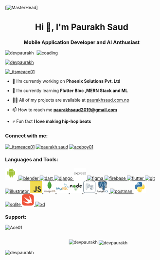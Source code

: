 [![MasterHead](https://miro.medium.com/v2/resize:fit:3200/1*vkfI4nFNheC5v0p7wzDtGg.gif)]
<h1 align="center">Hi 👋, I'm Paurakh Saud</h1>
<h3 align="center">Mobile Application Developer and AI Anthusiast</h3>
<image align="right" alt="coading", width="400" src="https://media.licdn.com/dms/image/v2/C5612AQGvwJW8k43zdA/article-inline_image-shrink_1500_2232/article-inline_image-shrink_1500_2232/0/1636176827432?e=1730937600&v=beta&t=JtxzQeBN2OFFjFzwfoXrNebdsCxHi053GjSPFOWZtYY"> </image>

<p align="left"> <img src="https://komarev.com/ghpvc/?username=devpaurakh&label=Profile%20views&color=0e75b6&style=flat" alt="devpaurakh" /> </p>

<p align="left"> <a href="https://github.com/ryo-ma/github-profile-trophy"><img src="https://github-profile-trophy.vercel.app/?username=devpaurakh" alt="devpaurakh" /></a> </p>

<p align="left"> <a href="https://twitter.com/_itsmeace01" target="blank"><img src="https://img.shields.io/twitter/follow/_itsmeace01?logo=twitter&style=for-the-badge" alt="_itsmeace01" /></a> </p>

- 🔭 I’m currently working on **Phoenix Solutions Pvt. Ltd**

- 🌱 I’m currently learning **Flutter Bloc ,MERN Stack and ML**

- 👨‍💻 All of my projects are available at [paurakhsaud.com.np](paurakhsaud.com.np)

- 📫 How to reach me **paurakhsaud2019@gmail.com**

- ⚡ Fun fact **I love making hip-hop beats**

<h3 align="left">Connect with me:</h3>
<p align="left">
<a href="https://twitter.com/_itsmeace01" target="blank"><img align="center" src="https://raw.githubusercontent.com/rahuldkjain/github-profile-readme-generator/master/src/images/icons/Social/twitter.svg" alt="_itsmeace01" height="30" width="40" /></a>
<a href="https://linkedin.com/in/paurakh saud" target="blank"><img align="center" src="https://raw.githubusercontent.com/rahuldkjain/github-profile-readme-generator/master/src/images/icons/Social/linked-in-alt.svg" alt="paurakh saud" height="30" width="40" /></a>
<a href="https://kaggle.com/aceboy01" target="blank"><img align="center" src="https://raw.githubusercontent.com/rahuldkjain/github-profile-readme-generator/master/src/images/icons/Social/kaggle.svg" alt="aceboy01" height="30" width="40" /></a>
</p>

<h3 align="left">Languages and Tools:</h3>
<p align="left"> <a href="https://developer.android.com" target="_blank" rel="noreferrer"> <img src="https://raw.githubusercontent.com/devicons/devicon/master/icons/android/android-original-wordmark.svg" alt="android" width="40" height="40"/> </a> <a href="https://www.blender.org/" target="_blank" rel="noreferrer"> <img src="https://download.blender.org/branding/community/blender_community_badge_white.svg" alt="blender" width="40" height="40"/> </a> <a href="https://dart.dev" target="_blank" rel="noreferrer"> <img src="https://www.vectorlogo.zone/logos/dartlang/dartlang-icon.svg" alt="dart" width="40" height="40"/> </a> <a href="https://www.djangoproject.com/" target="_blank" rel="noreferrer"> <img src="https://cdn.worldvectorlogo.com/logos/django.svg" alt="django" width="40" height="40"/> </a> <a href="https://expressjs.com" target="_blank" rel="noreferrer"> <img src="https://raw.githubusercontent.com/devicons/devicon/master/icons/express/express-original-wordmark.svg" alt="express" width="40" height="40"/> </a> <a href="https://www.figma.com/" target="_blank" rel="noreferrer"> <img src="https://www.vectorlogo.zone/logos/figma/figma-icon.svg" alt="figma" width="40" height="40"/> </a> <a href="https://firebase.google.com/" target="_blank" rel="noreferrer"> <img src="https://www.vectorlogo.zone/logos/firebase/firebase-icon.svg" alt="firebase" width="40" height="40"/> </a> <a href="https://flutter.dev" target="_blank" rel="noreferrer"> <img src="https://www.vectorlogo.zone/logos/flutterio/flutterio-icon.svg" alt="flutter" width="40" height="40"/> </a> <a href="https://git-scm.com/" target="_blank" rel="noreferrer"> <img src="https://www.vectorlogo.zone/logos/git-scm/git-scm-icon.svg" alt="git" width="40" height="40"/> </a> <a href="https://www.adobe.com/in/products/illustrator.html" target="_blank" rel="noreferrer"> <img src="https://www.vectorlogo.zone/logos/adobe_illustrator/adobe_illustrator-icon.svg" alt="illustrator" width="40" height="40"/> </a> <a href="https://developer.mozilla.org/en-US/docs/Web/JavaScript" target="_blank" rel="noreferrer"> <img src="https://raw.githubusercontent.com/devicons/devicon/master/icons/javascript/javascript-original.svg" alt="javascript" width="40" height="40"/> </a> <a href="https://www.mongodb.com/" target="_blank" rel="noreferrer"> <img src="https://raw.githubusercontent.com/devicons/devicon/master/icons/mongodb/mongodb-original-wordmark.svg" alt="mongodb" width="40" height="40"/> </a> <a href="https://www.mysql.com/" target="_blank" rel="noreferrer"> <img src="https://raw.githubusercontent.com/devicons/devicon/master/icons/mysql/mysql-original-wordmark.svg" alt="mysql" width="40" height="40"/> </a> <a href="https://nodejs.org" target="_blank" rel="noreferrer"> <img src="https://raw.githubusercontent.com/devicons/devicon/master/icons/nodejs/nodejs-original-wordmark.svg" alt="nodejs" width="40" height="40"/> </a> <a href="https://www.photoshop.com/en" target="_blank" rel="noreferrer"> <img src="https://raw.githubusercontent.com/devicons/devicon/master/icons/photoshop/photoshop-line.svg" alt="photoshop" width="40" height="40"/> </a> <a href="https://www.postgresql.org" target="_blank" rel="noreferrer"> <img src="https://raw.githubusercontent.com/devicons/devicon/master/icons/postgresql/postgresql-original-wordmark.svg" alt="postgresql" width="40" height="40"/> </a> <a href="https://postman.com" target="_blank" rel="noreferrer"> <img src="https://www.vectorlogo.zone/logos/getpostman/getpostman-icon.svg" alt="postman" width="40" height="40"/> </a> <a href="https://www.python.org" target="_blank" rel="noreferrer"> <img src="https://raw.githubusercontent.com/devicons/devicon/master/icons/python/python-original.svg" alt="python" width="40" height="40"/> </a> <a href="https://www.sqlite.org/" target="_blank" rel="noreferrer"> <img src="https://www.vectorlogo.zone/logos/sqlite/sqlite-icon.svg" alt="sqlite" width="40" height="40"/> </a> <a href="https://developer.apple.com/swift/" target="_blank" rel="noreferrer"> <img src="https://raw.githubusercontent.com/devicons/devicon/master/icons/swift/swift-original.svg" alt="swift" width="40" height="40"/> </a> <a href="https://www.adobe.com/products/xd.html" target="_blank" rel="noreferrer"> <img src="https://cdn.worldvectorlogo.com/logos/adobe-xd.svg" alt="xd" width="40" height="40"/> </a> </p>

<h3 align="left">Support:</h3>
<p><a href="https://www.buymeacoffee.com/Ace01"> <img align="left" src="https://cdn.buymeacoffee.com/buttons/v2/default-yellow.png" height="50" width="210" alt="Ace01" /></a></p><br><br>

<p><img align="left" src="https://github-readme-stats.vercel.app/api/top-langs?username=devpaurakh&show_icons=true&locale=en&layout=compact" alt="devpaurakh" /></p>

<p>&nbsp;<img align="center" src="https://github-readme-stats.vercel.app/api?username=devpaurakh&show_icons=true&locale=en" alt="devpaurakh" /></p>

<p><img align="center" src="https://github-readme-streak-stats.herokuapp.com/?user=devpaurakh&" alt="devpaurakh" /></p>
